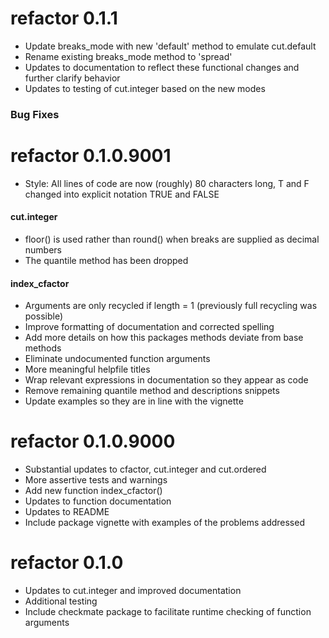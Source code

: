 # refactor 0.1.1

* Update breaks_mode with new 'default' method to emulate cut.default
* Rename existing breaks_mode method to 'spread'
* Updates to documentation to reflect these functional changes and further 
  clarify behavior
* Updates to testing of cut.integer based on the new modes

### Bug Fixes

# refactor 0.1.0.9001

* Style: All lines of code are now (roughly) 80 characters long, T and F changed 
  into explicit notation TRUE and FALSE
  
#### cut.integer

* floor() is used rather than round() when breaks are supplied as decimal 
  numbers
* The quantile method has been dropped

#### index_cfactor

* Arguments are only recycled if length = 1 (previously full recycling was 
  possible)
* Improve formatting of documentation and corrected spelling 
* Add more details on how this packages methods deviate from base methods
* Eliminate undocumented function arguments
* More meaningful helpfile titles
* Wrap relevant expressions in documentation so they appear as code
* Remove remaining quantile method and descriptions snippets
* Update examples so they are in line with the vignette

# refactor 0.1.0.9000

* Substantial updates to cfactor, cut.integer and cut.ordered
* More assertive tests and warnings
* Add new function index_cfactor()
* Updates to function documentation
* Updates to README
* Include package vignette with examples of the problems addressed

# refactor 0.1.0

* Updates to cut.integer and improved documentation
* Additional testing
* Include checkmate package to facilitate runtime checking of function 
  arguments
